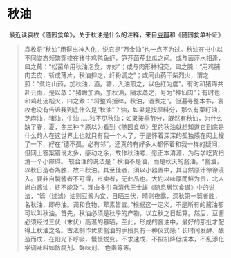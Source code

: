 # 秋油

​		最近读袁枚《随园食单》，关于秋油是什么的注释，来自[豆瓣][1]和《随园食单补证》

> ​		袁枚将“秋油”用得出神入化，说它是“万金油”也一点不为过。秋油在书中以不同姿态频繁穿梭在猪牛鸡鸭鱼虾，笋芥菌芹韭瓜之间。或与菌萍水相逢，曰之蘸：“松菌单用秋油泡食，亦妙”；或与肉形神相交，曰之腌：“用鸡脯肉去皮，斩成薄片，秋油拌之，纤粉调之”；或同山药干柴烈火，谓之煎：“煮烂山药，加秋油，酒，糖，入油煎之，以色红为度”。有时和猪蹄共赴云雨，是以蒸：“猪蹄加酒，加秋油，隔水蒸之，号为“神仙肉”；有时也和鸡赴汤蹈火，曰之煮：“将整鸡捶碎，秋油，酒煮之”。
> ​		但遍寻整本书，袁枚也没有告诉我到底什么是“秋油”？油，如果是按原料分，那么有菜籽油，芝麻油，猪油，牛油……独不见秋油；如果按季节分，既然有秋油，为什么缺了春，夏，冬三种？
> ​		原以为看到《随园食单》里的秋油就想知道它到底是什么的人在这世界上也就只有我一个人了，于是怀着深深的孤独感在网上搜了一下，好在“德不孤，必有邻”，还真的有好多人都怀着和我一样的疑问，但网上答案错讹太多，感动之余，故作秋油考，愿正本清源，为后学吃货扫清一个小障碍。
> 较合理的说法是：秋油不是油，而是秋天的酱油，“酱油，以秋日造者為胜，故曰秋油。其至佳者，須以小器置中，其自然原汁徐徐浸入。要非自製酱者不可得，市卖者，无此品也。大約以味厚而鮮为贵，北人尚白酱油，終不能及”。理由多引自清代王士雄《随息居饮食谱》中的说法，“篘（过滤）油则豆酱为宜，日晒三伏，晴则夜露，深秋第一篘者胜，名秋油，即母油。调和食物，荤素皆宜。”
> ​		根据这一定义，不是所有的酱油都可以叫秋油。首先，秋油必须是秋季的产物，以立秋之日起算。然后，豆酱必须经过三伏（末伏）高温的暴晒，至此，形成的酱油中，最好的那批才配得上秋油之名。
> ​		古法制作优质酱油的手段具有一种仪式感：长时间发酵、酿造而成，在阳光下呼吸，慢慢蜕变。不求速成，不投机降低成本，不乱添化学调味料如防腐剂、鲜味剂、 色素等等。

[1]: https://book.douban.com/review/5819662/

